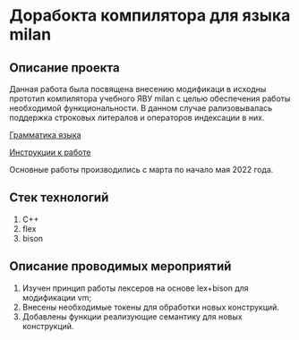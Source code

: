 # Дорабокта компилятора для языка milan

## Описание проекта

Данная работа была посвящена внесению модификаци в исходны прототип компилятора учебного ЯВУ milan с целью обеспечения работы необходимой функциональности.
В данном случае рализовывалась поддержка строковых литералов и операторов индексации в них.

[Грамматика языка](documentation%2Fgrammar.md)

[Инструкции к работе](documentation%2Fhowtouse.md)


Основные работы производились с марта по начало мая 2022 года.

## Стек технологий
1. C++
2. flex
3. bison

## Описание проводимых мероприятий
1. Изучен принцип работы лексеров на основе lex+bison для модификации vm;
2. Внесены необходимые токены для обработки новых конструкций.
3. Добавлены функции реализующие семантику для новых конструкций.